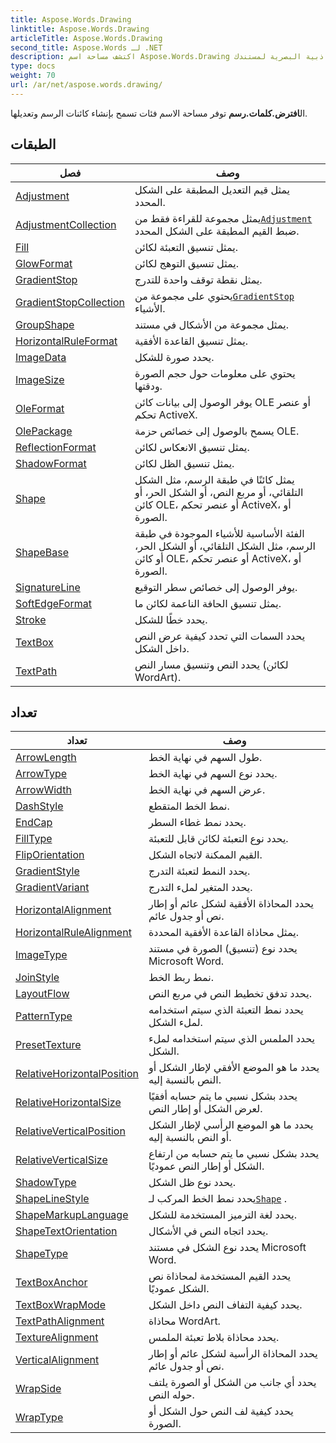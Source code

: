 ```yaml
---
title: Aspose.Words.Drawing
linktitle: Aspose.Words.Drawing
articleTitle: Aspose.Words.Drawing
second_title: Aspose.Words لـ .NET
description: اكتشف مساحة اسم Aspose.Words.Drawing لإنشاء كائنات رسم مذهلة وتعديلها بسهولة، مما يعزز الجاذبية البصرية لمستندك.
type: docs
weight: 70
url: /ar/net/aspose.words.drawing/
---
```

ال**افترض.كلمات.رسم** توفر مساحة الاسم فئات تسمح بإنشاء كائنات الرسم وتعديلها.

## الطبقات

| فصل | وصف |
| --- | --- |
| [Adjustment](./adjustment/) | يمثل قيم التعديل المطبقة على الشكل المحدد. |
| [AdjustmentCollection](./adjustmentcollection/) | يمثل مجموعة للقراءة فقط من[`Adjustment`](../aspose.words.drawing/adjustment/) ضبط القيم المطبقة على الشكل المحدد. |
| [Fill](./fill/) | يمثل تنسيق التعبئة لكائن. |
| [GlowFormat](./glowformat/) | يمثل تنسيق التوهج لكائن. |
| [GradientStop](./gradientstop/) | يمثل نقطة توقف واحدة للتدرج. |
| [GradientStopCollection](./gradientstopcollection/) | يحتوي على مجموعة من[`GradientStop`](../aspose.words.drawing/gradientstop/) الأشياء. |
| [GroupShape](./groupshape/) | يمثل مجموعة من الأشكال في مستند. |
| [HorizontalRuleFormat](./horizontalruleformat/) | يمثل تنسيق القاعدة الأفقية. |
| [ImageData](./imagedata/) | يحدد صورة للشكل. |
| [ImageSize](./imagesize/) | يحتوي على معلومات حول حجم الصورة ودقتها. |
| [OleFormat](./oleformat/) | يوفر الوصول إلى بيانات كائن OLE أو عنصر تحكم ActiveX. |
| [OlePackage](./olepackage/) | يسمح بالوصول إلى خصائص حزمة OLE. |
| [ReflectionFormat](./reflectionformat/) | يمثل تنسيق الانعكاس لكائن. |
| [ShadowFormat](./shadowformat/) | يمثل تنسيق الظل لكائن. |
| [Shape](./shape/) | يمثل كائنًا في طبقة الرسم، مثل الشكل التلقائي، أو مربع النص، أو الشكل الحر، أو كائن OLE، أو عنصر تحكم ActiveX، أو الصورة. |
| [ShapeBase](./shapebase/) | الفئة الأساسية للأشياء الموجودة في طبقة الرسم، مثل الشكل التلقائي، أو الشكل الحر، أو كائن OLE، أو عنصر تحكم ActiveX، أو الصورة. |
| [SignatureLine](./signatureline/) | يوفر الوصول إلى خصائص سطر التوقيع. |
| [SoftEdgeFormat](./softedgeformat/) | يمثل تنسيق الحافة الناعمة لكائن ما. |
| [Stroke](./stroke/) | يحدد خطًا للشكل. |
| [TextBox](./textbox/) | يحدد السمات التي تحدد كيفية عرض النص داخل الشكل. |
| [TextPath](./textpath/) | يحدد النص وتنسيق مسار النص (لكائن WordArt). |
## تعداد

| تعداد | وصف |
| --- | --- |
| [ArrowLength](./arrowlength/) | طول السهم في نهاية الخط. |
| [ArrowType](./arrowtype/) | يحدد نوع السهم في نهاية الخط. |
| [ArrowWidth](./arrowwidth/) | عرض السهم في نهاية الخط. |
| [DashStyle](./dashstyle/) | نمط الخط المتقطع. |
| [EndCap](./endcap/) | يحدد نمط غطاء السطر. |
| [FillType](./filltype/) | يحدد نوع التعبئة لكائن قابل للتعبئة. |
| [FlipOrientation](./fliporientation/) | القيم الممكنة لاتجاه الشكل. |
| [GradientStyle](./gradientstyle/) | يحدد النمط لتعبئة التدرج. |
| [GradientVariant](./gradientvariant/) | يحدد المتغير لملء التدرج. |
| [HorizontalAlignment](./horizontalalignment/) | يحدد المحاذاة الأفقية لشكل عائم أو إطار نص أو جدول عائم. |
| [HorizontalRuleAlignment](./horizontalrulealignment/) | يمثل محاذاة القاعدة الأفقية المحددة. |
| [ImageType](./imagetype/) | يحدد نوع (تنسيق) الصورة في مستند Microsoft Word. |
| [JoinStyle](./joinstyle/) | نمط ربط الخط. |
| [LayoutFlow](./layoutflow/) | يحدد تدفق تخطيط النص في مربع النص. |
| [PatternType](./patterntype/) | يحدد نمط التعبئة الذي سيتم استخدامه لملء الشكل. |
| [PresetTexture](./presettexture/) | يحدد الملمس الذي سيتم استخدامه لملء الشكل. |
| [RelativeHorizontalPosition](./relativehorizontalposition/) | يحدد ما هو الموضع الأفقي لإطار الشكل أو النص بالنسبة إليه. |
| [RelativeHorizontalSize](./relativehorizontalsize/) | يحدد بشكل نسبي ما يتم حسابه أفقيًا لعرض الشكل أو إطار النص. |
| [RelativeVerticalPosition](./relativeverticalposition/) | يحدد ما هو الموضع الرأسي لإطار الشكل أو النص بالنسبة إليه. |
| [RelativeVerticalSize](./relativeverticalsize/) | يحدد بشكل نسبي ما يتم حسابه من ارتفاع الشكل أو إطار النص عموديًا. |
| [ShadowType](./shadowtype/) | يحدد نوع ظل الشكل. |
| [ShapeLineStyle](./shapelinestyle/) | يحدد نمط الخط المركب لـ[`Shape`](../aspose.words.drawing/shape/) . |
| [ShapeMarkupLanguage](./shapemarkuplanguage/) | يحدد لغة الترميز المستخدمة للشكل. |
| [ShapeTextOrientation](./shapetextorientation/) | يحدد اتجاه النص في الأشكال. |
| [ShapeType](./shapetype/) | يحدد نوع الشكل في مستند Microsoft Word. |
| [TextBoxAnchor](./textboxanchor/) | يحدد القيم المستخدمة لمحاذاة نص الشكل عموديًا. |
| [TextBoxWrapMode](./textboxwrapmode/) | يحدد كيفية التفاف النص داخل الشكل. |
| [TextPathAlignment](./textpathalignment/) | محاذاة WordArt. |
| [TextureAlignment](./texturealignment/) | يحدد محاذاة بلاط تعبئة الملمس. |
| [VerticalAlignment](./verticalalignment/) | يحدد المحاذاة الرأسية لشكل عائم أو إطار نص أو جدول عائم. |
| [WrapSide](./wrapside/) | يحدد أي جانب من الشكل أو الصورة يلتف حوله النص. |
| [WrapType](./wraptype/) | يحدد كيفية لف النص حول الشكل أو الصورة. |
